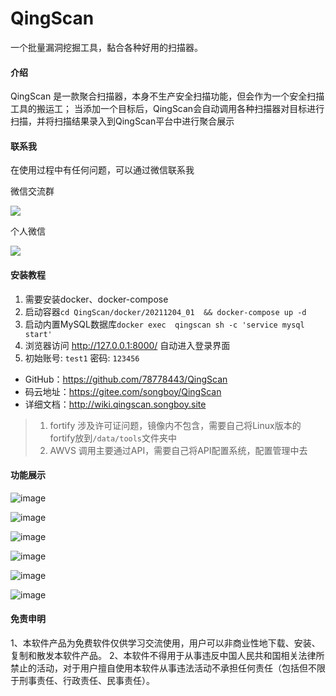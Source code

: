 # QingScan
一个批量漏洞挖掘工具，黏合各种好用的扫描器。

#### 介绍

QingScan 是一款聚合扫描器，本身不生产安全扫描功能，但会作为一个安全扫描工具的搬运工； 当添加一个目标后，QingScan会自动调用各种扫描器对目标进行扫描，并将扫描结果录入到QingScan平台中进行聚合展示


#### 联系我

在使用过程中有任何问题，可以通过微信联系我

微信交流群

![](http://oss.songboy.site/blog/b5d43ea2473167be951306d72190f3e.jpg)

个人微信

![](http://oss.songboy.site/blog/4a5ebf7feb5b62ba4a39a8a620c3d5c.jpg)

#### 安装教程

1.  需要安装docker、docker-compose
2. 启动容器`cd QingScan/docker/20211204_01  && docker-compose up -d `
3. 启动内置MySQL数据库`docker exec  qingscan sh -c 'service mysql start'`
4. 浏览器访问  http://127.0.0.1:8000/ 自动进入登录界面
5. 初始账号: `test1` 密码: `123456`

- GitHub：https://github.com/78778443/QingScan
- 码云地址：https://gitee.com/songboy/QingScan
- 详细文档：http://wiki.qingscan.songboy.site

> 1. fortify 涉及许可证问题，镜像内不包含，需要自己将Linux版本的fortify放到`/data/tools`文件夹中
> 2. AWVS 调用主要通过API，需要自己将API配置系统，配置管理中去

#### 功能展示
![image](https://user-images.githubusercontent.com/8509054/143174877-879408de-e594-4508-aa7c-b2fe095382cb.png)

![image](https://user-images.githubusercontent.com/8509054/143174979-f93bab2f-1506-4b01-9a2c-888a1c377478.png)

![image](https://user-images.githubusercontent.com/8509054/143175009-ceb5e762-4770-469e-827d-82937550d3a6.png)


![image](https://user-images.githubusercontent.com/8509054/143175022-d7821199-ef11-4f5d-a7ac-76003bd3074f.png)

![image](https://user-images.githubusercontent.com/8509054/143175091-91d04fea-0fa7-45ad-8f39-d8d77f816cbf.png)


![image](https://user-images.githubusercontent.com/8509054/143175157-0934560b-5ed2-4ce8-bc9b-9faff19e3517.png)

#### 免责申明

1、本软件产品为免费软件仅供学习交流使用，用户可以非商业性地下载、安装、复制和散发本软件产品。
2、本软件不得用于从事违反中国人民共和国相关法律所禁止的活动，对于用户擅自使用本软件从事违法活动不承担任何责任（包括但不限于刑事责任、行政责任、民事责任）。
